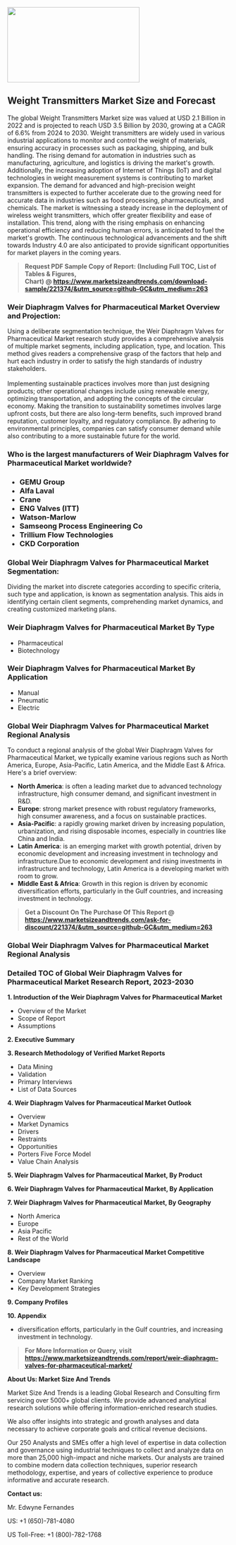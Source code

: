 <p><img class="alignnone size-medium wp-image-20088" src="https://ffe5etoiles.com/wp-content/uploads/2024/12/MST1-300x171.png" alt="" width="300" height="171" /></p><h2>Weight Transmitters Market Size and Forecast</h2><p>The global Weight Transmitters Market size was valued at USD 2.1 Billion in 2022 and is projected to reach USD 3.5 Billion by 2030, growing at a CAGR of 6.6% from 2024 to 2030. Weight transmitters are widely used in various industrial applications to monitor and control the weight of materials, ensuring accuracy in processes such as packaging, shipping, and bulk handling. The rising demand for automation in industries such as manufacturing, agriculture, and logistics is driving the market's growth. Additionally, the increasing adoption of Internet of Things (IoT) and digital technologies in weight measurement systems is contributing to market expansion. The demand for advanced and high-precision weight transmitters is expected to further accelerate due to the growing need for accurate data in industries such as food processing, pharmaceuticals, and chemicals. The market is witnessing a steady increase in the deployment of wireless weight transmitters, which offer greater flexibility and ease of installation. This trend, along with the rising emphasis on enhancing operational efficiency and reducing human errors, is anticipated to fuel the market's growth. The continuous technological advancements and the shift towards Industry 4.0 are also anticipated to provide significant opportunities for market players in the coming years.</p></p><blockquote id="" class=""><strong>Request PDF Sample Copy of Report: (Including Full TOC, List of Tables &amp; Figures, Chart)&nbsp;@&nbsp;<strong><a href="https://www.marketsizeandtrends.com/download-sample/221374/&utm_source=github-GC&utm_medium=263" target="_blank">https://www.marketsizeandtrends.com/download-sample/221374/&utm_source=github-GC&utm_medium=263</a></strong></strong></blockquote><h3 id="" class="">Weir Diaphragm Valves for Pharmaceutical Market&nbsp;Overview and Projection:</h3><p id="" class="">Using a deliberate segmentation technique, the Weir Diaphragm Valves for Pharmaceutical Market research study provides a comprehensive analysis of multiple market segments, including application, type, and location. This method gives readers a comprehensive grasp of the factors that help and hurt each industry in order to satisfy the high standards of industry stakeholders. <br /> <br />Implementing sustainable practices involves more than just designing products; other operational changes include using renewable energy, optimizing transportation, and adopting the concepts of the circular economy. Making the transition to sustainability sometimes involves large upfront costs, but there are also long-term benefits, such improved brand reputation, customer loyalty, and regulatory compliance. By adhering to environmental principles, companies can satisfy consumer demand while also contributing to a more sustainable future for the world.</p><h3 id="" class="">Who is the largest manufacturers of&nbsp;Weir Diaphragm Valves for Pharmaceutical Market worldwide?</h3><h3 class=""><p><ul><li>GEMU Group </li><li> Alfa Laval </li><li> Crane </li><li> ENG Valves (ITT) </li><li> Watson-Marlow </li><li> Samseong Process Engineering Co </li><li> Trillium Flow Technologies </li><li> CKD Corporation</li></ul></p></h3><h3 id="" class="">Global&nbsp;Weir Diaphragm Valves for Pharmaceutical Market Segmentation:</h3><p id="" class="">Dividing the market into discrete categories according to specific criteria, such type and application, is known as segmentation analysis. This aids in identifying certain client segments, comprehending market dynamics, and creating customized marketing plans.</p><h3 id="" class="">Weir Diaphragm Valves for Pharmaceutical Market&nbsp;By Type</h3><p><p><ul><li>Pharmaceutical</li><li> Biotechnology</p></li></ul></p></p><h3 id="" class="">Weir Diaphragm Valves for Pharmaceutical Market&nbsp;By Application</h3><p class=""><p><ul><li>Manual</li><li> Pneumatic</li><li> Electric</li></ul></p></p><h3 id="" class="">Global Weir Diaphragm Valves for Pharmaceutical Market Regional Analysis</h3><p id="" class="">To conduct a regional analysis of the global Weir Diaphragm Valves for Pharmaceutical Market, we typically examine various regions such as North America, Europe, Asia-Pacific, Latin America, and the Middle East &amp; Africa. Here's a brief overview:</p><ul><li><strong>North America</strong>: is often a leading market due to advanced technology infrastructure, high consumer demand, and significant investment in R&amp;D.</li><li><strong>Europe</strong>: strong market presence with robust regulatory frameworks, high consumer awareness, and a focus on sustainable practices.</li><li><strong>Asia-Pacific</strong>: a rapidly growing market driven by increasing population, urbanization, and rising disposable incomes, especially in countries like China and India.</li><li><strong>Latin America</strong>: is an emerging market with growth potential, driven by economic development and increasing investment in technology and infrastructure.Due to economic development and rising investments in infrastructure and technology, Latin America is a developing market with room to grow.</li><li><strong>Middle East &amp; Africa</strong>: Growth in this region is driven by economic diversification efforts, particularly in the Gulf countries, and increasing investment in technology.</li></ul><blockquote id="" class=""><strong>Get a Discount On The Purchase Of This Report @ <strong><a href="https://www.marketsizeandtrends.com/ask-for-discount/221374/&utm_source=github-GC&utm_medium=263" target="_blank">https://www.marketsizeandtrends.com/ask-for-discount/221374/&utm_source=github-GC&utm_medium=263</a></strong></strong></blockquote><h3 id="" class="">Global Weir Diaphragm Valves for Pharmaceutical Market Regional Analysis</h3><h3 id="" class="">Detailed TOC of Global Weir Diaphragm Valves for Pharmaceutical Market Research Report, 2023-2030</h3><p id="" class=""><strong>1. Introduction of the Weir Diaphragm Valves for Pharmaceutical Market</strong></p><ul><li>Overview of the Market</li><li>Scope of Report</li><li>Assumptions</li></ul><p id="" class=""><strong>2. Executive Summary</strong></p><p id="" class=""><strong>3. Research Methodology of Verified Market Reports</strong></p><ul><li>Data Mining</li><li>Validation</li><li>Primary Interviews</li><li>List of Data Sources</li></ul><p id="" class=""><strong>4. Weir Diaphragm Valves for Pharmaceutical Market Outlook</strong></p><ul><li>Overview</li><li>Market Dynamics</li><li>Drivers</li><li>Restraints</li><li>Opportunities</li><li>Porters Five Force Model</li><li>Value Chain Analysis</li></ul><p id="" class=""><strong>5. Weir Diaphragm Valves for Pharmaceutical Market, By Product</strong></p><p id="" class=""><strong>6. Weir Diaphragm Valves for Pharmaceutical Market, By Application</strong></p><p id="" class=""><strong>7. Weir Diaphragm Valves for Pharmaceutical Market, By Geography</strong></p><ul><li>North America</li><li>Europe</li><li>Asia Pacific</li><li>Rest of the World</li></ul><p id="" class=""><strong>8. Weir Diaphragm Valves for Pharmaceutical Market Competitive Landscape</strong></p><ul><li>Overview</li><li>Company Market Ranking</li><li>Key Development Strategies</li></ul><p id="" class=""><strong>9. Company Profiles</strong></p><p id="" class=""><strong>10. Appendix</strong></p><ul><li>diversification efforts, particularly in the Gulf countries, and increasing investment in technology.</li></ul><blockquote id="" class=""><strong>For More Information or Query, visit <strong><strong><a href="https://www.marketsizeandtrends.com/report/weir-diaphragm-valves-for-pharmaceutical-market/" target="_blank">https://www.marketsizeandtrends.com/report/weir-diaphragm-valves-for-pharmaceutical-market/</a></strong></strong></strong></blockquote><p id="" class=""><strong>About Us: Market Size And Trends</strong></p><p id="" class="">Market Size And Trends is a leading Global Research and Consulting firm servicing over 5000+ global clients. We provide advanced analytical research solutions while offering information-enriched research studies.</p><p id="" class="">We also offer insights into strategic and growth analyses and data necessary to achieve corporate goals and critical revenue decisions.</p><p id="" class="">Our 250 Analysts and SMEs offer a high level of expertise in data collection and governance using industrial techniques to collect and analyze data on more than 25,000 high-impact and niche markets. Our analysts are trained to combine modern data collection techniques, superior research methodology, expertise, and years of collective experience to produce informative and accurate research.</p><p id="" class=""><strong>Contact us:</strong></p><p id="" class="">Mr. Edwyne Fernandes</p><p id="" class="">US: +1 (650)-781-4080</p><p id="" class="">US Toll-Free: +1 (800)-782-1768</p>
